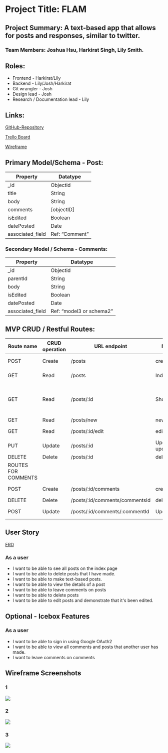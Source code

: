 # Project Title: FLAM

## Project Summary: A text-based app that allows for posts and responses, similar to twitter.

### Team Members: Joshua Hsu, Harkirat Singh, Lily Smith.

## Roles: 
- Frontend - Harkirat/Lily 
- Backend - Lily/Josh/Harkirat
- Git wrangler - Josh
- Design lead - Josh 
- Research / Documentation lead - Lily

## Links:
[GitHub-Repository]( https://github.com/LSmith97/Mingo)

[Trello Board](https://trello.com/invite/b/rek017ZO/ATTIa5a1f7538c8e8d7c3ef526f8844f5231F97D273D/flam-mingo)

[Wireframe](https://drive.google.com/file/d/1x5AZFLjKs14rF1R2J-F7iv9hKKk1xqTD/view?usp=sharing)

## Primary Model/Schema - Post:

| Property            | Datatype          |
|---------------------|--------------------|
| _id                  | Objectid          |
| title                |   String          |
| body                 |   String          |
| comments             |   [objectID]      |
| isEdited             |   Boolean         |
| datePosted           |  Date             |
| associated_field     |   Ref: “Comment”  |


### Secondary Model / Schema - Comments:

| Property            | Datatype          |
|---------------------|--------------------|
| _id                  | Objectid          |
| parentId             |   String          |
| body                 |   String          |
| isEdited             |   Boolean         |
| datePosted           |  Date             |
| associated_field     |  Ref: “model3 or schema2”|

## MVP CRUD / Restful Routes:

| Route name | CRUD operation  | URL endpoint | Module name | Controller Action | Notes |
|------------|-----------------|--------------|-------------|------------------|-------|
| POST       | Create          | /posts       |create       | .create()         | Create all posts |
| GET        | Read            | /posts       |Index        | .find()           | Show all posts |
| GET        | Read            | /posts/:id   |Show         | .findById()       | Display the individual posts and comments  |
| GET        | Read            | /posts/new   |new       |          | Form |
| GET        | Read            | /posts/:id/edit |edit: editPost   |        | Form to edit|
| PUT       | Update          | /posts/:id       |Update: updatePost       | .findById( ).save( )  |Update Post |
|DELETE    | Delete           |/posts/:id        | delete    |.deleteOne()   | 
|ROUTES FOR COMMENTS   |
|POST | Create | /posts/:id/comments | create | findById().push().save() |Create Comments|
|DELETE | Delete | /posts/:id/comments/commentsId | delete | deleteOne() | |
|POST | Update | /posts/:id/comments/:commentId |Update:updatePost | findById().save() | Updates post


## User Story

[ERD](https://app.diagrams.net/#G1XqHD4tl-wugBCIuxH7z8KgYK0WxcPcDF)
### As a user 
- I want to be able to see all posts on the index page
- I  want to be able to delete posts that I have made.
- I want to be able to make text-based posts.
- I want to be able to view the details of a post
- I want to be able to leave comments on posts
- I want to be able to delete posts
- I want to be able to edit posts and demonstrate that it's been edited.

## Optional - Icebox Features 
### As a user 
- I want to be able to sign in using Google OAuth2
- I want to be able to view all comments and posts that another user has made.
- I want to leave comments on comments

## Wireframe Screenshots

### 1
![](image.png)

### 2 
![](image-1.png)

### 3
![](image-2.png)